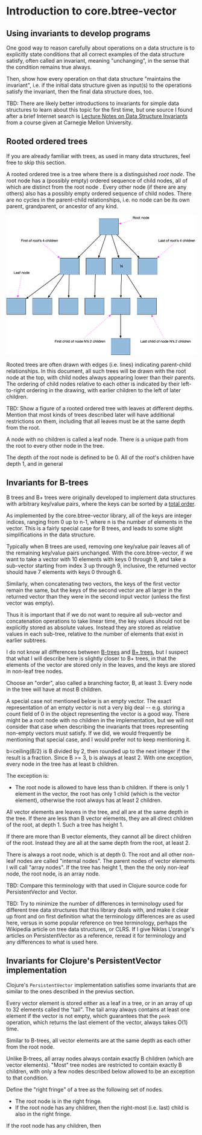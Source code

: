# Introduction to core.btree-vector


## Using invariants to develop programs

One good way to reason carefully about operations on a data structure
is to explicitly state conditions that all correct examples of the
data structure satisfy, often called an invariant, meaning
"unchanging", in the sense that the condition remains true always.

Then, show how every operation on that data structure "maintains the
invariant", i.e. if the initial data structure given as input(s) to
the operations satisfy the invariant, then the final data structure
does, too.

TBD: There are likely better introductions to invariants for simple
data structures to learn about this topic for the first time, but one
source I found after a brief Internet search is [Lecture Notes on Data
Structure
Invariants](https://www.cs.cmu.edu/~fp/courses/15122-f10/lectures/12-dsinvs.pdf)
from a course given at Carnegie Mellon University.


## Rooted ordered trees

If you are already familiar with trees, as used in many data
structures, feel free to skip this section.

A rooted ordered tree is a tree where there is a distinguished _root
node_.  The root node has a (possibly empty) ordered sequence of child
nodes, all of which are distinct from the root node .  Every other
node (if there are any others) also has a possibly empty ordered
sequence of child nodes.  There are no cycles in the parent-child
relationships, i.e. no node can be its own parent, grandparent, or
ancestor of any kind.

![Rooted ordered tree](images/rooted-ordered-tree.png?s=100)

Rooted trees are often drawn with edges (i.e. lines) indicating
parent-child relationships.  In this document, all such trees will be
drawn with the root node at the top, with child nodes always appearing
lower than their parents.  The ordering of child nodes relative to
each other is indicated by their left-to-right ordering in the
drawing, with earlier children to the left of later children.

TBD: Show a figure of a rooted ordered tree with leaves at different
depths.  Mention that most kinds of trees described later will have
additional restrictions on them, including that all leaves must be at
the same depth from the root.

A node with no children is called a leaf node.  There is a unique path
from the root to every other node in the tree.

The depth of the root node is defined to be 0.  All of the root's
children have depth 1, and in general


## Invariants for B-trees

B trees and B+ trees were originally developed to implement data
structures with arbitrary key/value pairs, where the keys can be
sorted by a [total order](https://en.wikipedia.org/wiki/Total_order).

As implemented by the core.btree-vector library, all of the keys are
integer indices, ranging from 0 up to n-1, where n is the number of
elements in the vector.  This is a fairly special case for B trees,
and leads to some slight simplifications in the data structure.

Typically when B trees are used, removing one key/value pair leaves
all of the remaining key/value pairs unchanged.  With the
core.btree-vector, if we want to take a vector with 10 elements with
keys 0 through 9, and take a sub-vector starting from index 3 up
through 9, inclusive, the returned vector should have 7 elements with
keys 0 through 6.

Similarly, when concatenating two vectors, the keys of the first
vector remain the same, but the keys of the second vector are all
larger in the returned vector than they were in the second input
vector (unless the first vector was empty).

Thus it is important that if we do not want to require all sub-vector
and concatenation operations to take linear time, the key values
should not be explicitly stored as absolute values.  Instead they are
stored as relative values in each sub-tree, relative to the number of
elements that exist in earlier subtrees.

I do not know all differences between
[B-trees](https://en.wikipedia.org/wiki/B-tree) and [B+
trees](https://en.wikipedia.org/wiki/B%2B_tree), but I suspect that
what I will describe here is slightly closer to B+ trees, in that the
elements of the vector are stored only in the leaves, and the keys are
stored in non-leaf tree nodes.

Choose an "order", also called a branching factor, B, at least 3.
Every node in the tree will have at most B children.

A special case not mentioned below is an empty vector.  The exact
representation of an empty vector is not a very big deal -- e.g.
storing a count field of 0 in the object representing the vector is a
good way.  There might be a root node with no children in the
implementation, but we will not consider that case when describing the
invariants that trees representing non-empty vectors must satisfy.  If
we did, we would frequently be mentioning that special case, and I
would prefer not to keep mentioning it.

b=ceiling(B/2) is B divided by 2, then rounded up to the next integer
if the result is a fraction.  Since B >= 3, b is always at least 2.
With one exception, every node in the tree has at least b children.

The exception is:

+ The root node is allowed to have less than b children.  If there is
  only 1 element in the vector, the root has only 1 child (which is
  the vector element), otherwise the root always has at least 2
  children.

All vector elements are leaves in the tree, and all are at the same
depth in the tree.  If there are less than B vector elements, they are
all direct children of the root, at depth 1.  Such a tree has height
1.

If there are more than B vector elements, they cannot all be direct
children of the root.  Instead they are all at the same depth from the
root, at least 2.

There is always a root node, which is at depth 0.  The root and all
other non-leaf nodes are called "internal nodes".  The parent nodes of
vector elements I will call "array nodes".  If the tree has height 1,
then the the only non-leaf node, the root node, is an array node.

TBD: Compare this terminology with that used in Clojure source code
for PersistentVector and Vector.

TBD: Try to minimize the number of differences in terminology used for
different tree data structures that this library deals with, and make
it clear up front and on first definition what the terminology
differences are as used here, versus in some popular reference on tree
terminology, perhaps the Wikipedia article on tree data structures, or
CLRS.  If I give Niklas L'orange's articles on PersistentVector as a
reference, reread it for terminology and any differences to what is
used here.


## Invariants for Clojure's PersistentVector implementation

Clojure's `PersistentVector` implementation satisfies some invariants
that are similar to the ones described in the previus section.

Every vector element is stored either as a leaf in a tree, or in an
array of up to 32 elements called the "tail".  The tail array always
contains at least one element if the vector is not empty, which
guarantees that the `peek` operation, which returns the last element
of the vector, always takes O(1) time.

Similar to B-trees, all vector elements are at the same depth as each
other from the root node.

Unlike B-trees, all array nodes always contain exactly B children
(which are vector elements).  "Most" tree nodes are restricted to
contain exactly B children, with only a few nodes described below
allowed to be an exception to that condition.

Define the "right fringe" of a tree as the following set of nodes.

+ The root node is in the right fringe.
+ If the root node has any children, then the right-most (i.e. last)
  child is also in the right fringe.

If the root node has any children, then 
